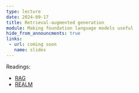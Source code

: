 ```yaml
---
type: lecture
date: 2024-09-17
title: Retrieval-augmented generation
module: Making foundation language models useful
hide_from_announcments: true
links: 
 - url: coming soon
   name: slides
---
```

Readings:
 - [RAG](https://arxiv.org/abs/2005.11401)
 - [REALM](https://arxiv.org/abs/2002.08909)
